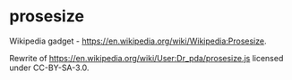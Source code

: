 # prosesize
Wikipedia gadget - https://en.wikipedia.org/wiki/Wikipedia:Prosesize. 


Rewrite of https://en.wikipedia.org/wiki/User:Dr_pda/prosesize.js licensed under CC-BY-SA-3.0.
